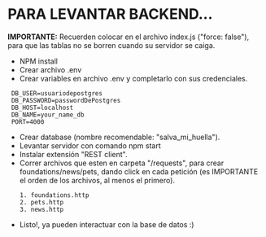 # PARA LEVANTAR BACKEND...
__IMPORTANTE:__ Recuerden colocar en el archivo index.js ("force: false"), para que las tablas no se borren cuando su servidor se caiga.
- NPM install
- Crear archivo .env
- Crear variables en archivo .env y completarlo con sus credenciales.
```env
 DB_USER=usuariodepostgres
 DB_PASSWORD=passwordDePostgres
 DB_HOST=localhost
 DB_NAME=your_name_db
 PORT=4000
```
- Crear database (nombre recomendable: "salva_mi_huella").
- Levantar servidor con comando npm start
- Instalar extensión "REST client".
- Correr archivos que esten en carpeta "/requests", para crear foundations/news/pets, dando click en cada petición (es IMPORTANTE el orden de los archivos, al menos el    primero).
  ```env
  1. foundations.http
  2. pets.http
  3. news.http
- Listo!, ya pueden interactuar con la base de datos :)
